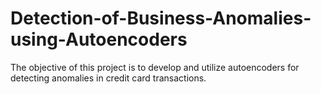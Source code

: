 # Detection-of-Business-Anomalies-using-Autoencoders
The objective of this project is to develop and utilize autoencoders for detecting anomalies in credit card transactions.
